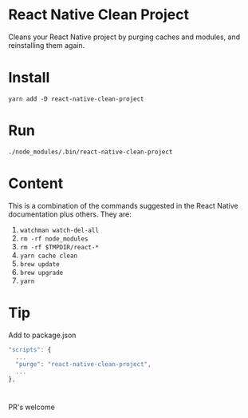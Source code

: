 # React Native Clean Project
Cleans your React Native project by purging caches and modules, and reinstalling them again.

# Install
`yarn add -D react-native-clean-project`

# Run
`./node_modules/.bin/react-native-clean-project`

# Content
 This is a combination of the commands suggested in the React Native documentation plus others. They are:

 1. `watchman watch-del-all`
 2. `rm -rf node_modules`
 3. `rm -rf $TMPDIR/react-*`
 4. `yarn cache clean`
 5. `brew update`
 6. `brew upgrade`
 7. `yarn`

# Tip
Add to package.json

```js
"scripts": {
  ...
  "purge": "react-native-clean-project",
  ...
},
```

# 

PR's welcome
